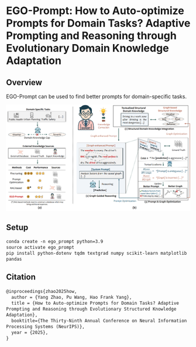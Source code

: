 # EGO-Prompt: How to Auto-optimize Prompts for Domain Tasks? Adaptive Prompting and Reasoning through Evolutionary Domain Knowledge Adaptation

## Overview
EGO-Prompt can be used to find better prompts for domain-specific tasks.

![overview](./assets/main.png)

## Setup

```
conda create -n ego_prompt python=3.9
source activate ego_prompt
pip install python-dotenv tqdm textgrad numpy scikit-learn matplotlib pandas
```

## Citation


```
@inproceedings{zhao2025how,
  author = {Yang Zhao, Pu Wang, Hao Frank Yang},
  title = {How to Auto-optimize Prompts for Domain Tasks? Adaptive Prompting and Reasoning through Evolutionary Structured Knowledge Adaptation},
  booktitle={The Thirty-Ninth Annual Conference on Neural Information Processing Systems (NeurIPS)},
  year = {2025},
}
```
